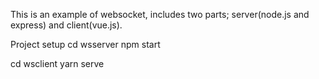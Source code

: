 This is an example of websocket, includes two parts; server(node.js and express) and client(vue.js).

Project setup
cd  wsserver
npm start

cd wsclient
yarn serve
